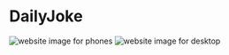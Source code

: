 # DailyJoke
![website image for phones]((https://icrowleyshr.github.io/DailyJoke/img/phone.png))
![website image for desktop]((https://icrowleyshr.github.io/DailyJoke/img/desktop.png))
